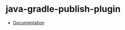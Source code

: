# java-gradle-publish-plugin

- [Documentation](https://github.com/bakdata/ci-templates/tree/main/docs/actions/java-gradle-publish-plugin)
